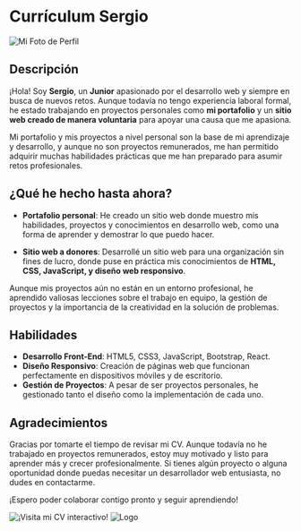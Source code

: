 
# Currículum Sergio

![Mi Foto de Perfil](1Foto_de_perfil_modificada_photoshop.png)

## Descripción

¡Hola! Soy **Sergio**, un **Junior** apasionado por el desarrollo web y siempre en busca de nuevos retos. Aunque todavía no tengo experiencia laboral formal, he estado trabajando en proyectos personales como **mi portafolio** y un **sitio web creado de manera voluntaria** para apoyar una causa que me apasiona.

Mi portafolio y mis proyectos a nivel personal son la base de mi aprendizaje y desarrollo, y aunque no son proyectos remunerados, me han permitido adquirir muchas habilidades prácticas que me han preparado para asumir retos profesionales.

## ¿Qué he hecho hasta ahora?

- **Portafolio personal**: He creado un sitio web donde muestro mis habilidades, proyectos y conocimientos en desarrollo web, como una forma de aprender y demostrar lo que puedo hacer.
  
- **Sitio web a donores**: Desarrollé un sitio web para una organización sin fines de lucro, donde puse en práctica mis conocimientos de **HTML, CSS, JavaScript, y diseño web responsivo**.

Aunque mis proyectos aún no están en un entorno profesional, he aprendido valiosas lecciones sobre el trabajo en equipo, la gestión de proyectos y la importancia de la creatividad en la solución de problemas.

## Habilidades

- **Desarrollo Front-End**: HTML5, CSS3, JavaScript, Bootstrap, React.
- **Diseño Responsivo**: Creación de páginas web que funcionan perfectamente en dispositivos móviles y de escritorio.
- **Gestión de Proyectos**: A pesar de ser proyectos personales, he gestionado tanto el diseño como la implementación de cada uno.
  
## Agradecimientos

Gracias por tomarte el tiempo de revisar mi CV. Aunque todavía no he trabajado en proyectos remunerados, estoy muy motivado y listo para aprender más y crecer profesionalmente. Si tienes algún proyecto o alguna oportunidad donde puedas necesitar un desarrollador web entusiasta, no dudes en contactarme.

¡Espero poder colaborar contigo pronto y seguir aprendiendo!


![¡Visita mi CV interactivo!](QR_IMG_para_la_WEB.png) ![Logo](file:///D:/Proyectos_roadmap.sh/CVitae_web/img/logo_whatsap_250px_.webp)


